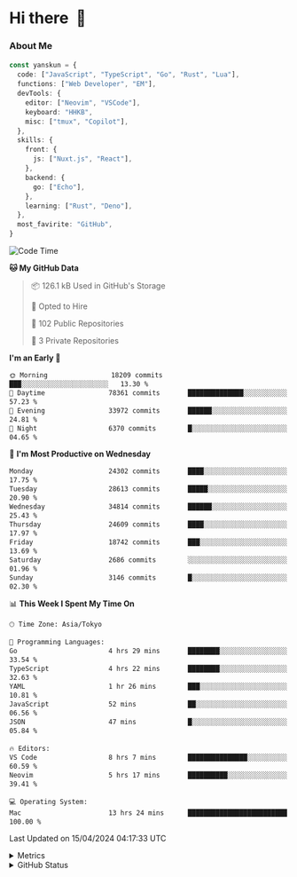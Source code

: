 # Hi there&nbsp; :wave:

### About Me

```ts
const yanskun = {
  code: ["JavaScript", "TypeScript", "Go", "Rust", "Lua"],
  functions: ["Web Developer", "EM"],
  devTools: {
    editor: ["Neovim", "VSCode"],
    keyboard: "HHKB",
    misc: ["tmux", "Copilot"],
  },
  skills: {
    front: {
      js: ["Nuxt.js", "React"],
    },
    backend: {
      go: ["Echo"],
    },
    learning: ["Rust", "Deno"],
  },
  most_favirite: "GitHub",
}
```

<!--START_SECTION:waka-->
![Code Time](http://img.shields.io/badge/Code%20Time-798%20hrs%2013%20mins-blue)

**🐱 My GitHub Data** 

> 📦 126.1 kB Used in GitHub's Storage 
 > 
> 💼 Opted to Hire
 > 
> 📜 102 Public Repositories 
 > 
> 🔑 3 Private Repositories 
 > 
**I'm an Early 🐤** 

```text
🌞 Morning                18209 commits       ███░░░░░░░░░░░░░░░░░░░░░░   13.30 % 
🌆 Daytime                78361 commits       ██████████████░░░░░░░░░░░   57.23 % 
🌃 Evening                33972 commits       ██████░░░░░░░░░░░░░░░░░░░   24.81 % 
🌙 Night                  6370 commits        █░░░░░░░░░░░░░░░░░░░░░░░░   04.65 % 
```
📅 **I'm Most Productive on Wednesday** 

```text
Monday                   24302 commits       ████░░░░░░░░░░░░░░░░░░░░░   17.75 % 
Tuesday                  28613 commits       █████░░░░░░░░░░░░░░░░░░░░   20.90 % 
Wednesday                34814 commits       ██████░░░░░░░░░░░░░░░░░░░   25.43 % 
Thursday                 24609 commits       ████░░░░░░░░░░░░░░░░░░░░░   17.97 % 
Friday                   18742 commits       ███░░░░░░░░░░░░░░░░░░░░░░   13.69 % 
Saturday                 2686 commits        ░░░░░░░░░░░░░░░░░░░░░░░░░   01.96 % 
Sunday                   3146 commits        █░░░░░░░░░░░░░░░░░░░░░░░░   02.30 % 
```


📊 **This Week I Spent My Time On** 

```text
🕑︎ Time Zone: Asia/Tokyo

💬 Programming Languages: 
Go                       4 hrs 29 mins       ████████░░░░░░░░░░░░░░░░░   33.54 % 
TypeScript               4 hrs 22 mins       ████████░░░░░░░░░░░░░░░░░   32.63 % 
YAML                     1 hr 26 mins        ███░░░░░░░░░░░░░░░░░░░░░░   10.81 % 
JavaScript               52 mins             ██░░░░░░░░░░░░░░░░░░░░░░░   06.56 % 
JSON                     47 mins             █░░░░░░░░░░░░░░░░░░░░░░░░   05.84 % 

🔥 Editors: 
VS Code                  8 hrs 7 mins        ███████████████░░░░░░░░░░   60.59 % 
Neovim                   5 hrs 17 mins       ██████████░░░░░░░░░░░░░░░   39.41 % 

💻 Operating System: 
Mac                      13 hrs 24 mins      █████████████████████████   100.00 % 
```


 Last Updated on 15/04/2024 04:17:33 UTC
<!--END_SECTION:waka-->

<details>
  <summary>Metrics</summary>
  <img src="https://github.com/yanskun/yanskun/blob/main/github-metrics.svg" alt="Metrics">
</details>

<details>
  <summary>GitHub Status</summary>
  <picture>
    <source media="(prefers-color-scheme: dark)" srcset="https://raw.githubusercontent.com/yanskun/yanskun/master/profile-summary-card-output/nord_dark/0-profile-details.svg">
   <img src="https://raw.githubusercontent.com/yanskun/yanskun/master/profile-summary-card-output/default/0-profile-details.svg">
  </picture>
  <br>
  <picture>
    <source media="(prefers-color-scheme: dark)" srcset="https://raw.githubusercontent.com/yanskun/yanskun/master/profile-summary-card-output/nord_dark/1-repos-per-language.svg">
   <img src="https://raw.githubusercontent.com/yanskun/yanskun/master/profile-summary-card-output/default/1-repos-per-language.svg">
  </picture>
  <picture>
    <source media="(prefers-color-scheme: dark)" srcset="https://raw.githubusercontent.com/yanskun/yanskun/master/profile-summary-card-output/nord_dark/2-most-commit-language.svg">
   <img src="https://raw.githubusercontent.com/yanskun/yanskun/master/profile-summary-card-output/default/2-most-commit-language.svg">
  </picture>
  <br>
  <picture>
    <source media="(prefers-color-scheme: dark)" srcset="https://raw.githubusercontent.com/yanskun/yanskun/master/profile-summary-card-output/nord_dark/3-stats.svg">
   <img src="https://raw.githubusercontent.com/yanskun/yanskun/master/profile-summary-card-output/default/3-stats.svg">
  </picture>
  <picture>
    <source media="(prefers-color-scheme: dark)" srcset="https://raw.githubusercontent.com/yanskun/yanskun/master/profile-summary-card-output/nord_dark/4-productive-time.svg">
   <img src="https://raw.githubusercontent.com/yanskun/yanskun/master/profile-summary-card-output/default/4-productive-time.svg">
  </picture>
</details>
